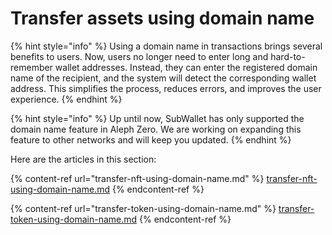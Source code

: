 # Transfer assets using domain name

{% hint style="info" %}
Using a domain name in transactions brings several benefits to users. Now, users no longer need to enter long and hard-to-remember wallet addresses. Instead, they can enter the registered domain name of the recipient, and the system will detect the corresponding wallet address. This simplifies the process, reduces errors, and improves the user experience.
{% endhint %}

{% hint style="info" %}
Up until now, SubWallet has only supported the domain name feature in Aleph Zero. We are working on expanding this feature to other networks and will keep you updated.
{% endhint %}

Here are the articles in this section:

{% content-ref url="transfer-nft-using-domain-name.md" %}
[transfer-nft-using-domain-name.md](transfer-nft-using-domain-name.md)
{% endcontent-ref %}

{% content-ref url="transfer-token-using-domain-name.md" %}
[transfer-token-using-domain-name.md](transfer-token-using-domain-name.md)
{% endcontent-ref %}
